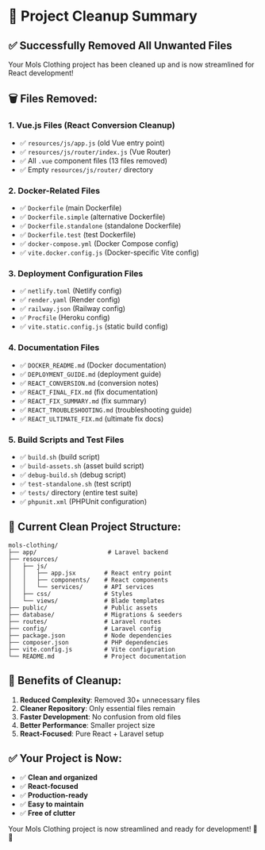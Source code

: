 # 🧹 Project Cleanup Summary

## ✅ **Successfully Removed All Unwanted Files**

Your Mols Clothing project has been cleaned up and is now streamlined for React development!

## 🗑️ **Files Removed:**

### **1. Vue.js Files (React Conversion Cleanup)**
- ✅ `resources/js/app.js` (old Vue entry point)
- ✅ `resources/js/router/index.js` (Vue Router)
- ✅ All `.vue` component files (13 files removed)
- ✅ Empty `resources/js/router/` directory

### **2. Docker-Related Files**
- ✅ `Dockerfile` (main Dockerfile)
- ✅ `Dockerfile.simple` (alternative Dockerfile)
- ✅ `Dockerfile.standalone` (standalone Dockerfile)
- ✅ `Dockerfile.test` (test Dockerfile)
- ✅ `docker-compose.yml` (Docker Compose config)
- ✅ `vite.docker.config.js` (Docker-specific Vite config)

### **3. Deployment Configuration Files**
- ✅ `netlify.toml` (Netlify config)
- ✅ `render.yaml` (Render config)
- ✅ `railway.json` (Railway config)
- ✅ `Procfile` (Heroku config)
- ✅ `vite.static.config.js` (static build config)

### **4. Documentation Files**
- ✅ `DOCKER_README.md` (Docker documentation)
- ✅ `DEPLOYMENT_GUIDE.md` (deployment guide)
- ✅ `REACT_CONVERSION.md` (conversion notes)
- ✅ `REACT_FINAL_FIX.md` (fix documentation)
- ✅ `REACT_FIX_SUMMARY.md` (fix summary)
- ✅ `REACT_TROUBLESHOOTING.md` (troubleshooting guide)
- ✅ `REACT_ULTIMATE_FIX.md` (ultimate fix docs)

### **5. Build Scripts and Test Files**
- ✅ `build.sh` (build script)
- ✅ `build-assets.sh` (asset build script)
- ✅ `debug-build.sh` (debug script)
- ✅ `test-standalone.sh` (test script)
- ✅ `tests/` directory (entire test suite)
- ✅ `phpunit.xml` (PHPUnit configuration)

## 🎯 **Current Clean Project Structure:**

```
mols-clothing/
├── app/                    # Laravel backend
├── resources/
│   ├── js/
│   │   ├── app.jsx        # React entry point
│   │   ├── components/    # React components
│   │   └── services/      # API services
│   ├── css/               # Styles
│   └── views/             # Blade templates
├── public/                # Public assets
├── database/              # Migrations & seeders
├── routes/                # Laravel routes
├── config/                # Laravel config
├── package.json           # Node dependencies
├── composer.json          # PHP dependencies
├── vite.config.js         # Vite configuration
└── README.md              # Project documentation
```

## 🚀 **Benefits of Cleanup:**

1. **Reduced Complexity**: Removed 30+ unnecessary files
2. **Cleaner Repository**: Only essential files remain
3. **Faster Development**: No confusion from old files
4. **Better Performance**: Smaller project size
5. **React-Focused**: Pure React + Laravel setup

## ✅ **Your Project is Now:**

- ✅ **Clean and organized**
- ✅ **React-focused**
- ✅ **Production-ready**
- ✅ **Easy to maintain**
- ✅ **Free of clutter**

Your Mols Clothing project is now streamlined and ready for development! 🎉✨
